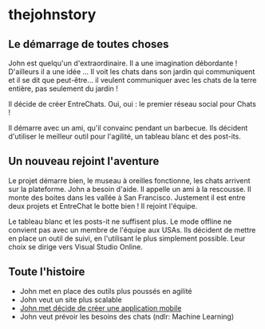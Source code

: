 thejohnstory
============
Le démarrage de toutes choses
-----------------------------

John est quelqu'un d'extraordinaire.
Il a une imagination débordante !
D'ailleurs il a une idée ...
Il voit les chats dans son jardin qui communiquent et il se dit que peut-être... il veulent communiquer avec les chats de la terre entière, pas seulement du jardin !

Il décide de créer EntreChats. Oui, oui : le premier réseau social pour Chats !

Il démarre avec un ami, qu'il convainc pendant un barbecue.
Ils décident d'utiliser le meilleur outil pour l'agilité, un tableau blanc et des post-its.

Un nouveau rejoint l'aventure
-----------------------------

Le projet démarre bien, le museau à oreilles fonctionne, les chats arrivent sur la plateforme. 
John a besoin d'aide.
Il appelle un ami à la rescousse. Il monte des boites dans les vallée à San Francisco. Justement il est entre deux projets et EntreChat le botte bien ! Il rejoint l'équipe.

Le tableau blanc et les posts-it ne suffisent plus. Le mode offline ne convient pas avec un membre de l'équipe aux USAs. Ils décident de mettre en place un outil de suivi, en l'utilisant le plus simplement possible.
Leur choix se dirige vers Visual Studio Online. 

Toute l'histoire
----------------
* John met en place des outils plus poussés en agilité
* John veut un site plus scalable
* [John met décide de créer une application mobile](https://github.com/emargraff/thejohnstory/blob/master/JohnEtCordova/johnetcordova.md)
* John veut prévoir les besoins des chats (ndlr: Machine Learning)
